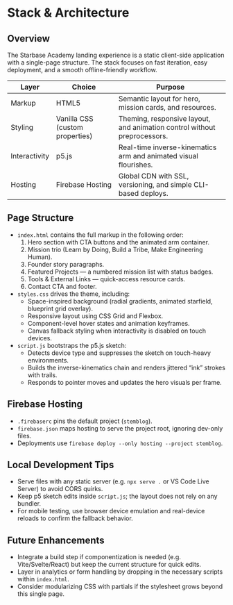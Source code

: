 # Stack & Architecture

## Overview

The Starbase Academy landing experience is a static client-side application with a single-page structure. The stack focuses on fast iteration, easy deployment, and a smooth offline-friendly workflow.

| Layer                | Choice                          | Purpose                                                                 |
|----------------------|---------------------------------|-------------------------------------------------------------------------|
| Markup               | HTML5                           | Semantic layout for hero, mission cards, and resources.                |
| Styling              | Vanilla CSS (custom properties) | Theming, responsive layout, and animation control without preprocessors. |
| Interactivity        | p5.js                           | Real-time inverse-kinematics arm and animated visual flourishes.       |
| Hosting              | Firebase Hosting                | Global CDN with SSL, versioning, and simple CLI-based deploys.         |

## Page Structure

- `index.html` contains the full markup in the following order:
  1. Hero section with CTA buttons and the animated arm container.
  2. Mission trio (Learn by Doing, Build a Tribe, Make Engineering Human).
  3. Founder story paragraphs.
  4. Featured Projects — a numbered mission list with status badges.
  5. Tools & External Links — quick-access resource cards.
  6. Contact CTA and footer.
- `styles.css` drives the theme, including:
  - Space-inspired background (radial gradients, animated starfield, blueprint grid overlay).
  - Responsive layout using CSS Grid and Flexbox.
  - Component-level hover states and animation keyframes.
  - Canvas fallback styling when interactivity is disabled on touch devices.
- `script.js` bootstraps the p5.js sketch:
  - Detects device type and suppresses the sketch on touch-heavy environments.
  - Builds the inverse-kinematics chain and renders jittered “ink” strokes with trails.
  - Responds to pointer moves and updates the hero visuals per frame.

## Firebase Hosting

- `.firebaserc` pins the default project (`stemblog`).
- `firebase.json` maps hosting to serve the project root, ignoring dev-only files.
- Deployments use `firebase deploy --only hosting --project stemblog`.

## Local Development Tips

- Serve files with any static server (e.g. `npx serve .` or VS Code Live Server) to avoid CORS quirks.
- Keep p5 sketch edits inside `script.js`; the layout does not rely on any bundler.
- For mobile testing, use browser device emulation and real-device reloads to confirm the fallback behavior.

## Future Enhancements

- Integrate a build step if componentization is needed (e.g. Vite/Svelte/React) but keep the current structure for quick edits.
- Layer in analytics or form handling by dropping in the necessary scripts within `index.html`.
- Consider modularizing CSS with partials if the stylesheet grows beyond this single page.
